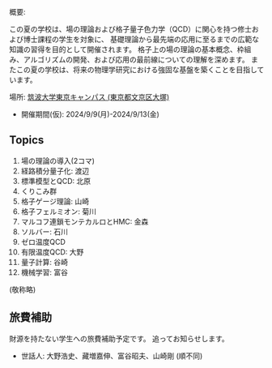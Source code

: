 概要: 

この夏の学校は、場の理論および格子量子色力学（QCD）に関心を持つ修士および博士課程の学生を対象に、
基礎理論から最先端の応用に至るまでの広範な知識の習得を目的として開催されます。
格子上の場の理論の基本概念、枠組み、アルゴリズムの開発、および応用の最前線についての理解を深めます。
またこの夏の学校は、将来の物理学研究における強固な基盤を築くことを目指しています。

場所: [筑波大学東京キャンパス (東京都文京区大塚)](https://www.office.otsuka.tsukuba.ac.jp/)

- 開催期間(仮): 2024/9/9(月)-2024/9/13(金)

## Topics
1. 場の理論の導入(2コマ)
3. 経路積分量子化: 渡辺
4. 標準模型とQCD: 北原
5. くりこみ群
6. 格子ゲージ理論: 山崎
7. 格子フェルミオン: 菊川
8. マルコフ連鎖モンテカルロとHMC: 金森
9. ソルバー: 石川
10. ゼロ温度QCD
11. 有限温度QCD: 大野
12. 量子計算: 谷崎
13. 機械学習: 富谷

(敬称略)

## 旅費補助
財源を持たない学生への旅費補助予定です。
追ってお知らせします。

- 世話人: 大野浩史、藏増嘉伸、富谷昭夫、山崎剛 (順不同)

